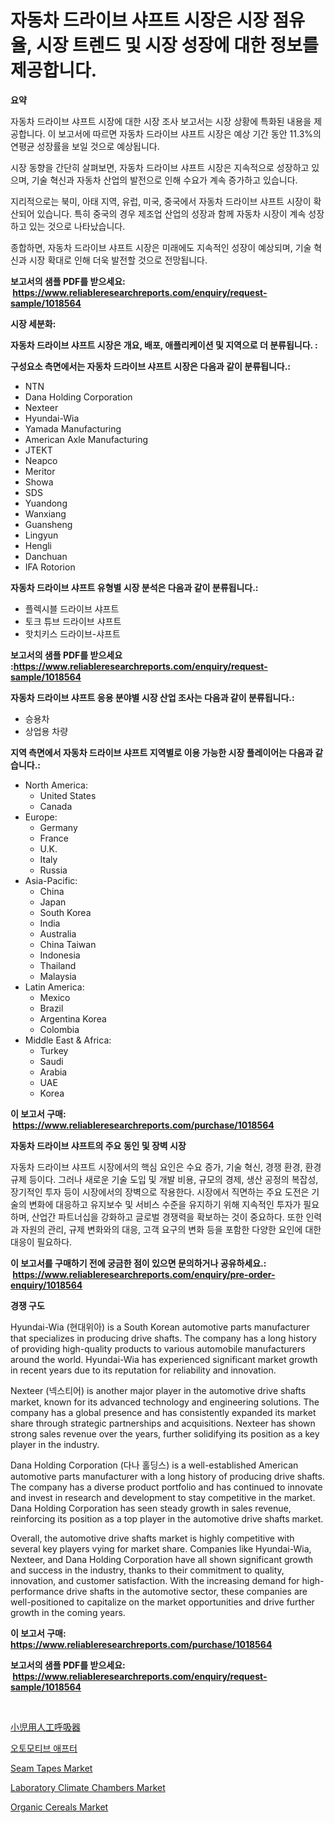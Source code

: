 <p><h1>자동차 드라이브 샤프트 시장은 시장 점유율, 시장 트렌드 및 시장 성장에 대한 정보를 제공합니다.</h1></p><p><strong>요약</strong></p>
<p><p>자동차 드라이브 샤프트 시장에 대한 시장 조사 보고서는 시장 상황에 특화된 내용을 제공합니다.  이 보고서에 따르면 자동차 드라이브 샤프트 시장은 예상 기간 동안 11.3%의 연평균 성장률을 보일 것으로 예상됩니다.</p><p>시장 동향을 간단히 살펴보면, 자동차 드라이브 샤프트 시장은 지속적으로 성장하고 있으며, 기술 혁신과 자동차 산업의 발전으로 인해 수요가 계속 증가하고 있습니다.</p><p>지리적으로는 북미, 아태 지역, 유럽, 미국, 중국에서 자동차 드라이브 샤프트 시장이 확산되어 있습니다. 특히 중국의 경우 제조업 산업의 성장과 함께 자동차 시장이 계속 성장하고 있는 것으로 나타났습니다.</p><p>종합하면, 자동차 드라이브 샤프트 시장은 미래에도 지속적인 성장이 예상되며, 기술 혁신과 시장 확대로 인해 더욱 발전할 것으로 전망됩니다.</p></p>
<p><strong>보고서의 샘플 PDF를 받으세요: &nbsp;<a href="https://www.reliableresearchreports.com/enquiry/request-sample/1018564">https://www.reliableresearchreports.com/enquiry/request-sample/1018564</a></strong></p>
<p><strong>시장 세분화:</strong></p>
<p><strong> 자동차 드라이브 샤프트 시장은 개요, 배포, 애플리케이션 및 지역으로 더 분류됩니다. :</strong></p>
<p><strong>구성요소 측면에서는 자동차 드라이브 샤프트 시장은 다음과 같이 분류됩니다.:</strong></p>
<p><ul><li>NTN</li><li>Dana Holding Corporation</li><li>Nexteer</li><li>Hyundai-Wia</li><li>Yamada Manufacturing</li><li>American Axle Manufacturing</li><li>JTEKT</li><li>Neapco</li><li>Meritor</li><li>Showa</li><li>SDS</li><li>Yuandong</li><li>Wanxiang</li><li>Guansheng</li><li>Lingyun</li><li>Hengli</li><li>Danchuan</li><li>IFA Rotorion</li></ul></p>
<p><strong> 자동차 드라이브 샤프트 유형별 시장 분석은 다음과 같이 분류됩니다.:</strong></p>
<p><ul><li>플렉시블 드라이브 샤프트</li><li>토크 튜브 드라이브 샤프트</li><li>핫치키스 드라이브-샤프트</li></ul></p>
<p><strong>보고서의 샘플 PDF를 받으세요 :<a href="https://www.reliableresearchreports.com/enquiry/request-sample/1018564">https://www.reliableresearchreports.com/enquiry/request-sample/1018564</a></strong></p>
<p><strong> 자동차 드라이브 샤프트 응용 분야별 시장 산업 조사는 다음과 같이 분류됩니다.:</strong></p>
<p><ul><li>승용차</li><li>상업용 차량</li></ul></p>
<p><strong>지역 측면에서 자동차 드라이브 샤프트 지역별로 이용 가능한 시장 플레이어는 다음과 같습니다.:</strong></p>
<p><ul>
    <li>
        North America:
        <ul>
            <li>United States</li>
            <li>Canada</li>
        </ul>
    </li>
    <li>
        Europe:
        <ul>
            <li>Germany</li>
            <li>France</li>
            <li>U.K.</li>
            <li>Italy</li>
            <li>Russia</li>
        </ul>
    </li>
    <li>
        Asia-Pacific:
        <ul>
            <li>China</li>
            <li>Japan</li>
            <li>South Korea</li>
            <li>India</li>
            <li>Australia</li>
            <li>China Taiwan</li>
            <li>Indonesia</li>
            <li>Thailand</li>
            <li>Malaysia</li>
        </ul>
    </li>
    <li>
        Latin America:
        <ul>
            <li>Mexico</li>
            <li>Brazil</li>
            <li>Argentina Korea</li>
            <li>Colombia</li>
        </ul>
    </li>
    <li>
        Middle East & Africa:
        <ul>
            <li>Turkey</li>
            <li>Saudi</li>
            <li>Arabia</li>
            <li>UAE</li>
            <li>Korea</li>
        </ul>
    </li>
    </ul></p>
<p><strong>이 보고서 구매: &nbsp;<a href="https://www.reliableresearchreports.com/purchase/1018564">https://www.reliableresearchreports.com/purchase/1018564</a></strong></p>
<p><strong>자동차 드라이브 샤프트의 주요 동인 및 장벽 시장</strong></p>
<p><p>자동차 드라이브 샤프트 시장에서의 핵심 요인은 수요 증가, 기술 혁신, 경쟁 환경, 환경 규제 등이다. 그러나 새로운 기술 도입 및 개발 비용, 규모의 경제, 생산 공정의 복잡성, 장기적인 투자 등이 시장에서의 장벽으로 작용한다. 시장에서 직면하는 주요 도전은 기술의 변화에 대응하고 유지보수 및 서비스 수준을 유지하기 위해 지속적인 투자가 필요하며, 산업간 파트너십을 강화하고 글로벌 경쟁력을 확보하는 것이 중요하다. 또한 인력과 자원의 관리, 규제 변화와의 대응, 고객 요구의 변화 등을 포함한 다양한 요인에 대한 대응이 필요하다.</p></p>
<p><strong>이 보고서를 구매하기 전에 궁금한 점이 있으면 문의하거나 공유하세요.: &nbsp;<a href="https://www.reliableresearchreports.com/enquiry/pre-order-enquiry/1018564">https://www.reliableresearchreports.com/enquiry/pre-order-enquiry/1018564</a></strong></p>
<p><strong>경쟁 구도</strong></p>
<p><p>Hyundai-Wia (현대위아) is a South Korean automotive parts manufacturer that specializes in producing drive shafts. The company has a long history of providing high-quality products to various automobile manufacturers around the world. Hyundai-Wia has experienced significant market growth in recent years due to its reputation for reliability and innovation.</p><p>Nexteer (넥스티어) is another major player in the automotive drive shafts market, known for its advanced technology and engineering solutions. The company has a global presence and has consistently expanded its market share through strategic partnerships and acquisitions. Nexteer has shown strong sales revenue over the years, further solidifying its position as a key player in the industry.</p><p>Dana Holding Corporation (다나 홀딩스) is a well-established American automotive parts manufacturer with a long history of producing drive shafts. The company has a diverse product portfolio and has continued to innovate and invest in research and development to stay competitive in the market. Dana Holding Corporation has seen steady growth in sales revenue, reinforcing its position as a top player in the automotive drive shafts market.</p><p>Overall, the automotive drive shafts market is highly competitive with several key players vying for market share. Companies like Hyundai-Wia, Nexteer, and Dana Holding Corporation have all shown significant growth and success in the industry, thanks to their commitment to quality, innovation, and customer satisfaction. With the increasing demand for high-performance drive shafts in the automotive sector, these companies are well-positioned to capitalize on the market opportunities and drive further growth in the coming years.</p></p>
<p><strong>이 보고서 구매: &nbsp; <a href="https://www.reliableresearchreports.com/purchase/1018564">https://www.reliableresearchreports.com/purchase/1018564</a></strong></p>
<p><strong>보고서의 샘플 PDF를 받으세요: &nbsp;<a href="https://www.reliableresearchreports.com/enquiry/request-sample/1018564">https://www.reliableresearchreports.com/enquiry/request-sample/1018564</a></strong><strong></strong></p>
<p>&nbsp;</p>
<p><p><a href="https://github.com/joaejkdzgyljvo6/Market-Research-Report-List-1/blob/main/4587390193217.md">小児用人工呼吸器</a></p><p><a href="https://github.com/vsap75a286l/Market-Research-Report-List-1/blob/main/9759797193001.md">오토모티브 애프터</a></p><p><a href="https://github.com/lylyparadise/Market-Research-Report-List-2/blob/main/seam-tapes-market.md">Seam Tapes Market</a></p><p><a href="https://issuu.com/reportprime-2/docs/laboratory-climate-chambers-market-size-2030.pptx">Laboratory Climate Chambers Market</a></p><p><a href="https://view.publitas.com/reportprime-1/organic-cereals-market-analysis-and-market-size-global-industry-overview-market-segmentation-and-forecast-2024-to-2031/">Organic Cereals Market</a></p></p>